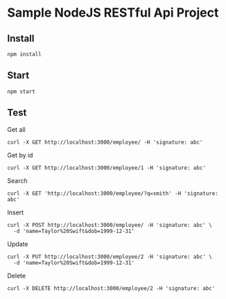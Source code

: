 Sample NodeJS RESTful Api Project
=================================
 

Install
-------

```
npm install
```

Start
-----
```
npm start
```

Test
----

Get all 
```
curl -X GET http://localhost:3000/employee/ -H 'signature: abc'
```

Get by id
```
curl -X GET http://localhost:3000/employee/1 -H 'signature: abc'
```

Search
```
curl -X GET 'http://localhost:3000/employee/?q=smith' -H 'signature: abc'
```

Insert
```
curl -X POST http://localhost:3000/employee/ -H 'signature: abc' \
  -d 'name=Taylor%20Swift&dob=1999-12-31'
```

Update
```
curl -X PUT http://localhost:3000/employee/2 -H 'signature: abc' \
  -d 'name=Taylor%20Swift&dob=1999-12-31'
```

Delete 
```
curl -X DELETE http://localhost:3000/employee/2 -H 'signature: abc'
```
